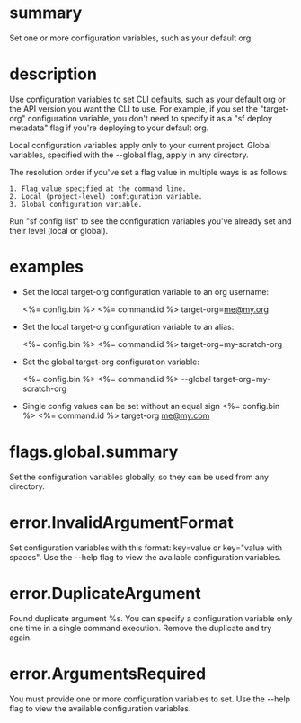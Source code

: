 # summary

Set one or more configuration variables, such as your default org.

# description

Use configuration variables to set CLI defaults, such as your default org or the API version you want the CLI to use. For example, if you set the "target-org" configuration variable, you don't need to specify it as a "sf deploy metadata" flag if you're deploying to your default org.

Local configuration variables apply only to your current project. Global variables, specified with the --global flag, apply in any directory.

The resolution order if you've set a flag value in multiple ways is as follows:

    1. Flag value specified at the command line.
    2. Local (project-level) configuration variable.
    3. Global configuration variable.

Run "sf config list" to see the configuration variables you've already set and their level (local or global).

# examples

- Set the local target-org configuration variable to an org username:

  <%= config.bin %> <%= command.id %> target-org=me@my.org

- Set the local target-org configuration variable to an alias:

  <%= config.bin %> <%= command.id %> target-org=my-scratch-org

- Set the global target-org configuration variable:

  <%= config.bin %> <%= command.id %> --global target-org=my-scratch-org

- Single config values can be set without an equal sign
  <%= config.bin %> <%= command.id %> target-org me@my.com

# flags.global.summary

Set the configuration variables globally, so they can be used from any directory.

# error.InvalidArgumentFormat

Set configuration variables with this format: key=value or key="value with spaces". Use the --help flag to view the available configuration variables.

# error.DuplicateArgument

Found duplicate argument %s. You can specify a configuration variable only one time in a single command execution. Remove the duplicate and try again.

# error.ArgumentsRequired

You must provide one or more configuration variables to set. Use the --help flag to view the available configuration variables.
